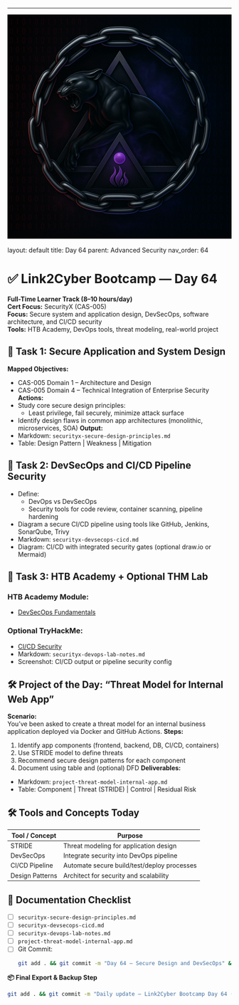 ---
![Panther Icon](/assets/icons/icon-cyber-panther.png)

layout: default
title: Day 64
parent: Advanced Security
nav_order: 64

# ✅ Link2Cyber Bootcamp — Day 64
**Full-Time Learner Track (8–10 hours/day)**  
**Cert Focus:** SecurityX (CAS-005)  
**Focus:** Secure system and application design, DevSecOps, software architecture, and CI/CD security  
**Tools:** HTB Academy, DevOps tools, threat modeling, real-world project
## 🧱 Task 1: Secure Application and System Design
**Mapped Objectives:**  
- CAS-005 Domain 1 – Architecture and Design  
- CAS-005 Domain 4 – Technical Integration of Enterprise Security
**Actions:**  
- Study core secure design principles:  
  - Least privilege, fail securely, minimize attack surface  
- Identify design flaws in common app architectures (monolithic, microservices, SOA)
**Output:**  
- Markdown: `securityx-secure-design-principles.md`  
- Table: Design Pattern | Weakness | Mitigation
## 🔄 Task 2: DevSecOps and CI/CD Pipeline Security
- Define:
  - DevOps vs DevSecOps  
  - Security tools for code review, container scanning, pipeline hardening  
- Diagram a secure CI/CD pipeline using tools like GitHub, Jenkins, SonarQube, Trivy
- Markdown: `securityx-devsecops-cicd.md`  
- Diagram: CI/CD with integrated security gates (optional draw.io or Mermaid)
## 🧪 Task 3: HTB Academy + Optional THM Lab
### HTB Academy Module:
- [DevSecOps Fundamentals](https://academy.hackthebox.com/module/138)
### Optional TryHackMe:
- [CI/CD Security](https://tryhackme.com/room/cicdsecurity)
- Markdown: `securityx-devops-lab-notes.md`  
- Screenshot: CI/CD output or pipeline security config
## 🛠️ Project of the Day: “Threat Model for Internal Web App”
**Scenario:**  
You’ve been asked to create a threat model for an internal business application deployed via Docker and GitHub Actions.
**Steps:**  
1. Identify app components (frontend, backend, DB, CI/CD, containers)  
2. Use STRIDE model to define threats  
3. Recommend secure design patterns for each component  
4. Document using table and (optional) DFD
**Deliverables:**  
- Markdown: `project-threat-model-internal-app.md`  
- Table: Component | Threat (STRIDE) | Control | Residual Risk
## 🛠️ Tools and Concepts Today
| Tool / Concept      | Purpose                                        |
|---------------------|------------------------------------------------|
| STRIDE              | Threat modeling for application design         |
| DevSecOps           | Integrate security into DevOps pipeline        |
| CI/CD Pipeline      | Automate secure build/test/deploy processes    |
| Design Patterns     | Architect for security and scalability         |
## 📁 Documentation Checklist
- [ ] `securityx-secure-design-principles.md`  
- [ ] `securityx-devsecops-cicd.md`  
- [ ] `securityx-devops-lab-notes.md`  
- [ ] `project-threat-model-internal-app.md`  
- [ ] Git Commit:
  ```bash
  git add . && git commit -m "Day 64 – Secure Design and DevSecOps" && git push origin main
  ```
**📦 Final Export & Backup Step**
```bash
git add . && git commit -m "Daily update – Link2Cyber Bootcamp Day 64 (SecurityX DevSecOps)" && git push origin main
```
